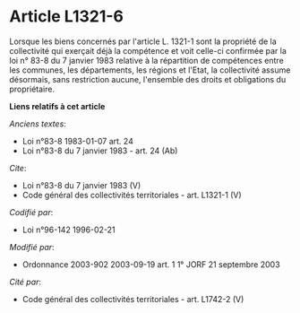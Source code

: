 # Article L1321-6

Lorsque les biens concernés par l'article L. 1321-1 sont la propriété de la collectivité qui exerçait déjà la compétence et
voit celle-ci confirmée par la loi n° 83-8 du 7 janvier 1983 relative à la répartition de compétences entre les communes, les
départements, les régions et l'Etat, la collectivité assume désormais, sans restriction aucune, l'ensemble des droits et
obligations du propriétaire.

**Liens relatifs à cet article**

_Anciens textes_:

  - Loi n°83-8 1983-01-07 art. 24
  - Loi n°83-8 du 7 janvier 1983 - art. 24 (Ab)

_Cite_:

  - Loi n°83-8 du 7 janvier 1983 (V)
  - Code général des collectivités territoriales - art. L1321-1 (V)

_Codifié par_:

  - Loi n°96-142 1996-02-21

_Modifié par_:

  - Ordonnance 2003-902 2003-09-19 art. 1 1° JORF 21 septembre 2003

_Cité par_:

  - Code général des collectivités territoriales - art. L1742-2 (V)
